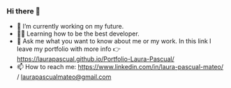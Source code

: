 ### Hi there 👋

- 🔭 I’m currently working on my future. 
- 👩‍💻 Learning how to be the best developer.
- 💬 Ask me what you want to know about me or my work. In this link I leave my portfolio with more info 👉 https://laurapascual.github.io/Portfolio-Laura-Pascual/
- 📫 How to reach me: https://www.linkedin.com/in/laura-pascual-mateo/ / laurapascualmateo@gmail.com


